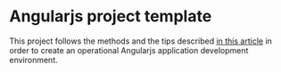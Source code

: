 # Angularjs project template

This project follows the methods and the tips described [in this article](http://manuel.kiessling.net/2014/06/09/creating-a-useful-angularjs-project-structure-and-toolchain/) in order to create an operational Angularjs application development environment.